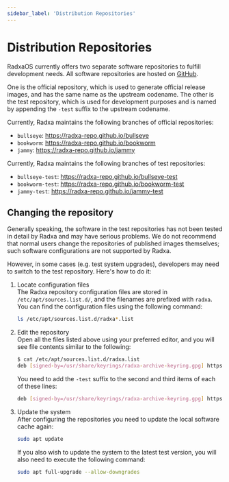 ```yaml
---
sidebar_label: 'Distribution Repositories'
---
```


# Distribution Repositories

RadxaOS currently offers two separate software repositories to fulfill development needs. All software repositories are hosted on [GitHub](https://github.com/radxa-repo).

One is the official repository, which is used to generate official release images, and has the same name as the upstream codename. The other is the test repository, which is used for development purposes and is named by appending the `-test` suffix to the upstream codename.

Currently, Radxa maintains the following branches of official repositories:

* `bullseye`: https://radxa-repo.github.io/bullseye
* `bookworm`: https://radxa-repo.github.io/bookworm
* `jammy`: https://radxa-repo.github.io/jammy

Currently, Radxa maintains the following branches of test repositories:

* `bullseye-test`: https://radxa-repo.github.io/bullseye-test
* `bookworm-test`: https://radxa-repo.github.io/bookworm-test
* `jammy-test`: https://radxa-repo.github.io/jammy-test

## Changing the repository

Generally speaking, the software in the test repositories has not been tested in detail by Radxa and may have serious problems. We do not recommend that normal users change the repositories of published images themselves; such software configurations are not supported by Radxa.

However, in some cases (e.g. test system upgrades), developers may need to switch to the test repository. Here's how to do it:

1. Locate configuration files  
   The Radxa repository configuration files are stored in `/etc/apt/sources.list.d/`, and the filenames are prefixed with `radxa`.  
   You can find the configuration files using the following command:
   ```bash
   ls /etc/apt/sources.list.d/radxa*.list
   ```

2. Edit the repository  
   Open all the files listed above using your preferred editor, and you will see file contents similar to the following:
   ```bash
   $ cat /etc/apt/sources.list.d/radxa.list
   deb [signed-by=/usr/share/keyrings/radxa-archive-keyring.gpg] https://radxa-repo.github.io/bookworm bookworm main
   ```
   You need to add the `-test` suffix to the second and third items of each of these lines:
   ```bash
   deb [signed-by=/usr/share/keyrings/radxa-archive-keyring.gpg] https://radxa-repo.github.io/bookworm-test bookworm-test main
   ```

3. Update the system  
   After configuring the repositories you need to update the local software cache again:
   ```bash
   sudo apt update
   ```
   If you also wish to update the system to the latest test version, you will also need to execute the following command:
   ```bash
   sudo apt full-upgrade --allow-downgrades
   ```
